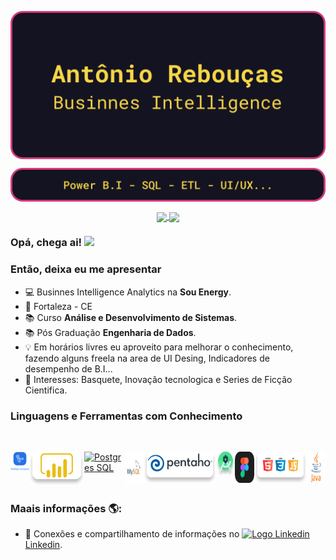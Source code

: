 <p align="center">
  <a href="#">
    <img align="center" width="auto" src="card.svg" />
  </a>
</p>
<p align="center">
  <a href="#">
    <img align="center" width="auto" src="card_bar.svg" />
  </a>
</p>

<p align="center">
  <a href="https://github.com/anuraghazra/github-readme-stats">
    <img
      style="margin-left:7px"
      align="center"
      height="175px"
      src="https://github-readme-stats.vercel.app/api?username=antonioreboucas&show_icons=true&theme=radical&layout=compact&&include_all_commits=true&count_private=true&custom_title=Status%20do%20Github"
    />
  </a>

  <a href="https://github.com/anuraghazra/github-readme-stats">
    <img
      style="margin-right:7px"
      align="center"
      height="175px"
      src="https://github-readme-stats.vercel.app/api/top-langs/?username=antonioreboucas&theme=radical&layout=compact&custom_title=Linguagens%20Mais%20Utilizadas"
    />
  </a>

</p>

<!--<p align="left">
  <a href="https://github.com/anuraghazra/github-readme-stats">
    <img
      align="center"
      height="120"
      src="https://github-readme-stats.vercel.app/api/pin/?username=antonioreboucas&repo=powerbi-rh&theme=radical&custom_title=Status%20do%20Github"
    />
  </a>
</p>-->

### Opá, chega ai! <img src="https://raw.githubusercontent.com/iampavangandhi/iampavangandhi/master/gifs/Hi.gif" width="30px"></h2>

### Então, deixa eu me apresentar

- 💻 Businnes Intelligence Analytics na **Sou Energy**.
- 📍  Fortaleza - CE
- 📚 Curso **Análise e Desenvolvimento de Sistemas**.
- 📚 Pós Graduação **Engenharia de Dados**.
- 💡 Em horários livres eu aproveito para melhorar o conhecimento, fazendo alguns freela na area de UI Desing, Indicadores de desempenho de B.I...
- 💙 Interesses: Basquete, Inovação tecnologica e Series de Ficção Cientifica.

### Linguagens e Ferramentas com Conhecimento

<br/>

<p align="left" style="display: flex;">
  <a href="#" target="" title="GitHub Actions">
    <img
      src="gitactions.svg"
      alt="Automação com GitActions"
      width="50"
    />
  </a>
  
  <a href="#" target="" title="Power B.I">
    <img
      src="powerbi.svg"
      alt="Ferramenta Power B.I Desktop e Serviço"
    />
  </a>

  <a href="https://www.mysql.com" target="" title="Postgres Sql">
    <img
      src="https://upload.wikimedia.org/wikipedia/commons/thumb/2/29/Postgresql_elephant.svg/1200px-Postgresql_elephant.svg.png"
      alt="Postgres SQL"
      width="50"
    />
  </a>

  <a href="https://www.mysql.com" target="" title="MySql">
    <img
      src="https://raw.githubusercontent.com/github/explore/80688e429a7d4ef2fca1e82350fe8e3517d3494d/topics/mysql/mysql.png"
      alt="MySQL"
      width="50"
      height="50"
    />
  </a>

  <a href="#" target="" title="PDI">
    <img
      src="pentaho.svg"
      alt="Ferramenta Pentaho Data Integration"
    />
  </a>

  <a href="#" target="" title="Android Studio">
    <img
      src="android.svg"
      alt="Java e Kotlin para android"
      width="50"
      height="40"
    />
  </a>

  <a href="#" target="" title="Figma UI">
    <img
      src="figma.svg"
      alt="Ferramenta de Prototipação Figma"
      width="50"
      height="50"
    />
  </a>

  <a href="#" target="" title="HTML-5 CSS3 JS">
    <img
      src="html-css-js.svg"
      alt="HTML-5 CSS3 JS"
    />
  </a>

  <a href="https://www.java.com/pt-BR/" target="" title="Java">
    <img
      src="https://raw.githubusercontent.com/github/explore/80688e429a7d4ef2fca1e82350fe8e3517d3494d/topics/java/java.png"
      alt="java"
      width="50"
      height="50"
    />
  </a>
</p>

### Maais informações 🌎:

- 💼 Conexões e compartilhamento de informações no <a href="https://www.linkedin.com/in/antonio-reboucass" target="_blank" title="Linkedin: Antônio Rebouças"> <img
      src="https://cdn-icons-png.flaticon.com/512/174/174857.png"
      alt="Logo Linkedin"
      width="12"
      height="12"
    /> Linkedin</a>.
